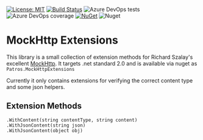 [![License: MIT](https://img.shields.io/badge/License-MIT-yellow.svg)](https://opensource.org/licenses/MIT)
[![Build Status](https://dev.azure.com/coderpatros/OpenSource/_apis/build/status/Patros.MockHttpExtensions?branchName=master)](https://dev.azure.com/coderpatros/OpenSource/_build/latest?definitionId=16&branchName=master)
![Azure DevOps tests](https://img.shields.io/azure-devops/tests/coderpatros/OpenSource/16.svg)
![Azure DevOps coverage](https://img.shields.io/azure-devops/coverage/coderpatros/OpenSource/16.svg)
[![NuGet](https://img.shields.io/nuget/v/Patros.MockHttpExtensions.svg?style=flat-square)](https://www.nuget.org/packages/Patros.MockHttpExtensions/)
![Nuget](https://img.shields.io/nuget/dt/Patros.MockHttpExtensions.svg)

# MockHttp Extensions

This library is a small collection of extension methods for Richard Szalay's
excellent [MockHttp](https://github.com/richardszalay/mockhttp). It targets
.net standard 2.0 and is
available via nuget as `Patros.MockHttpExtensions`

Currently it only contains extensions for verifying the correct content type
and some json helpers.

## Extension Methods

    .WithContent(string contentType, string content)
    .WithJsonContent(string json)
    .WithJsonContent(object obj)
